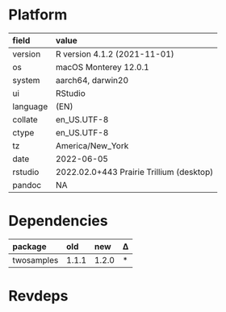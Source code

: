 # Platform

|field    |value                                    |
|:--------|:----------------------------------------|
|version  |R version 4.1.2 (2021-11-01)             |
|os       |macOS Monterey 12.0.1                    |
|system   |aarch64, darwin20                        |
|ui       |RStudio                                  |
|language |(EN)                                     |
|collate  |en_US.UTF-8                              |
|ctype    |en_US.UTF-8                              |
|tz       |America/New_York                         |
|date     |2022-06-05                               |
|rstudio  |2022.02.0+443 Prairie Trillium (desktop) |
|pandoc   |NA                                       |

# Dependencies

|package    |old   |new   |Δ  |
|:----------|:-----|:-----|:--|
|twosamples |1.1.1 |1.2.0 |*  |

# Revdeps

